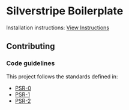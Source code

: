 # Silverstripe Boilerplate

Installation instructions: [View Instructions](https://github.com/Rhym/silverstripe-boilerplate-installer)

## Contributing

### Code guidelines

This project follows the standards defined in:

* [PSR-0](https://github.com/php-fig/fig-standards/blob/master/accepted/PSR-0.md)
* [PSR-1](https://github.com/php-fig/fig-standards/blob/master/accepted/PSR-1-basic-coding-standard.md)
* [PSR-2](https://github.com/php-fig/fig-standards/blob/master/accepted/PSR-2-coding-style-guide.md)
